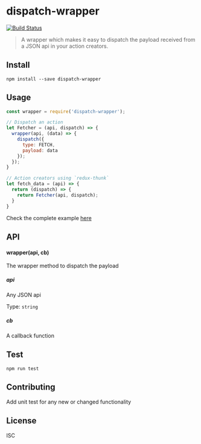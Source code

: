 # dispatch-wrapper
[![Build Status](https://travis-ci.org/nitin42/dispatch-wrapper.svg?branch=master)](https://travis-ci.org/nitin42/dispatch-wrapper)

> A wrapper which makes it easy to dispatch the payload received from a JSON api in your action creators.

## Install
```
npm install --save dispatch-wrapper 
```

## Usage

```javascript
const wrapper = require('dispatch-wrapper');

// Dispatch an action
let Fetcher = (api, dispatch) => {
  wrapper(api, (data) => {
    dispatch({
      type: FETCH,
      payload: data
    });
  });
}

// Action creators using `redux-thunk`
let fetch_data = (api) => {
  return (dispatch) => {
    return Fetcher(api, dispatch);
  }
}
```
Check the complete example [here](https://github.com/nitin42/dispatch-wrapper/blob/master/example.js)

## API
#### wrapper(api, cb)
The wrapper method to dispatch the payload

##### api
Any JSON api

Type: `string`

##### cb  
A callback function 


## Test
```
npm run test
```

## Contributing
Add unit test for any new or changed functionality

## License
ISC


